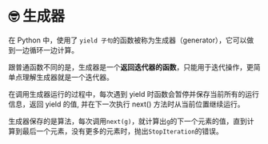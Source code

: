 # 🤓 生成器

在 Python 中，使用了 `yield 子句`的函数被称为生成器（generator），它可以做到一边循环一边计算。

跟普通函数不同的是，生成器是一个**返回迭代器的函数**，只能用于迭代操作，更简单点理解生成器就是一个迭代器。

在调用生成器运行的过程中，每次遇到 yield 时函数会暂停并保存当前所有的运行信息，返回 yield 的值, 并在下一次执行 next() 方法时从当前位置继续运行。

生成器保存的是算法，每次调用`next(g)`，就计算出`g`的下一个元素的值，直到计算到最后一个元素，没有更多的元素时，抛出`StopIteration`的错误。
